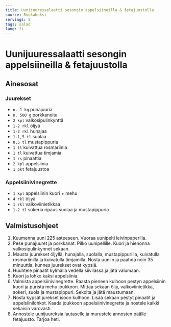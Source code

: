 ```yaml
---
title: Uunijuuressalaatti sesongin appelsiineilla & fetajuustolla
source: Ruokaboksi
servings: 8
tags: salad
lang: fi
---
```


# Uunijuuressalaatti sesongin appelsiineilla & fetajuustolla

## Ainesosat

### Juurekset

- `n. 1 kg` punajuuria
- `n. 500 g` porkkanoita
- `2 kpl` valkosipulinkynttä
- `1-2 rkl` öljyä
- `1-2 rkl` hunajaa
- `1-1,5 tl` suolaa
- `0,5 tl` mustapippuria
- `1 tl` kuivattua rosmariinia
- `1 tl` kuivattua timjamia
- `1 rs` pinaattia
- `2 kpl` appelsiinia
- `1 pkt` fetajuustoa

### Appelsiinivinegrette

- `1 kpl` appelsiinin kuori + mehu
- `4 rkl` öljyä
- `1 rkl` valkoviinietikkaa
- `1-2 tl` sokeria ripaus suolaa ja mustapippuria

## Valmistusohjeet

1. Kuumenna uuni 225 asteeseen. Vuoraa uunipelti leivinpaperilla.
1. Pese punajuuret ja porkkanat. Pilko uunipellille. Kuori ja hienonna valkosipulinkynnet sekaan.
1. Mausta juurekset öljyllä, hunajalla, suolalla, mustapippurilla, kuivatulla rosmariinilla ja kuivatulla timjamilla. Nosta uuniin ja paahda noin 35 minuuttia, kunnes juurekset ovat kypsiä.
1. Huuhtele pinaatit kylmällä vedella siivilässä ja jätä valumaan.
1. Kuori ja lohko kaksi appelsiinia.
1. Valmista appelsiinivinegrette. Raasta pieneen kulhoon pestyn appelsiinin kuori ja purista mehu joukkoon. Mittaa sekaan öljy, valkoviinietikka, sokeri, suola ja mustapippuri. Sekoita ja jätä maustumaan.
1. Nosta kypsät jurekset isoon kulhoon. Lisää sekaan pestyt pinaatit ja appelsiinilohkot. Kaada joukkoon appelsiinivinegrette ja nostele kaikki sekaisin varovasti.
1. Annostele uunijuureksia lautaselle ja murustele annosten päälle fetajuusto. Tarjoa heti.
